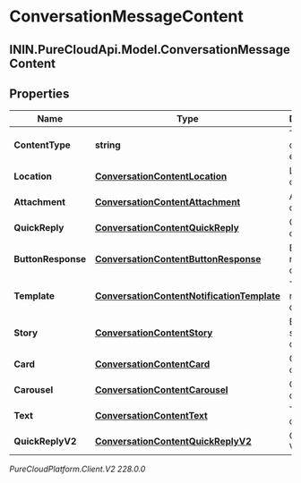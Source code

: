 # ConversationMessageContent

## ININ.PureCloudApi.Model.ConversationMessageContent

## Properties

|Name | Type | Description | Notes|
|------------ | ------------- | ------------- | -------------|
| **ContentType** | **string** | Type of this content element. | |
| **Location** | [**ConversationContentLocation**](ConversationContentLocation) | Location content. | [optional] |
| **Attachment** | [**ConversationContentAttachment**](ConversationContentAttachment) | Attachment content. | [optional] |
| **QuickReply** | [**ConversationContentQuickReply**](ConversationContentQuickReply) | Quick reply content. | [optional] |
| **ButtonResponse** | [**ConversationContentButtonResponse**](ConversationContentButtonResponse) | Button response content. | [optional] |
| **Template** | [**ConversationContentNotificationTemplate**](ConversationContentNotificationTemplate) | Template notification content. | [optional] |
| **Story** | [**ConversationContentStory**](ConversationContentStory) | Ephemeral story content. | [optional] |
| **Card** | [**ConversationContentCard**](ConversationContentCard) | Card content | [optional] |
| **Carousel** | [**ConversationContentCarousel**](ConversationContentCarousel) | Carousel content | [optional] |
| **Text** | [**ConversationContentText**](ConversationContentText) | Text content. | [optional] |
| **QuickReplyV2** | [**ConversationContentQuickReplyV2**](ConversationContentQuickReplyV2) | Quick reply V2 content. | [optional] |



_PureCloudPlatform.Client.V2 228.0.0_
